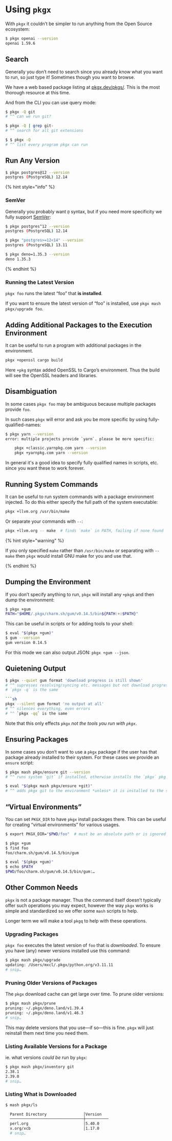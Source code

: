 # Using `pkgx`

With `pkgx` it couldn’t be simpler to run anything from the Open Source
ecosystem:

```sh
$ pkgx openai --version
openai 1.59.6
```

## Search

Generally you don’t need to search since you already know what you want to
run, so just type it! Sometimes though you want to browse.

We have a web based package listing at
[pkgx.dev/pkgs/](https://pkgx.dev/pkgs/). This is the most thorough resource
at this time.

And from the CLI you can use query mode:

```sh
$ pkgx -Q git
# ^^ can we run git?

$ pkgx -Q | grep git-
# ^^ search for all git extensions

$ $ pkgx -Q
# ^^ list every program pkgx can run
```

## Run Any Version

```sh
$ pkgx postgres@12 --version
postgres (PostgreSQL) 12.14
```

{% hint style="info" %}

### SemVer

Generally you probably want `@` syntax, but if you need more specificity we
fully support [SemVer]:

```sh
$ pkgx postgres^12 --version
postgres (PostgreSQL) 12.14

$ pkgx "postgres>=12<14" --version
postgres (PostgreSQL) 13.11

$ pkgx deno=1.35.3 --version
deno 1.35.3
```

{% endhint %}

### Running the Latest Version

`pkgx foo` runs the latest “foo” that **is installed**.

If you want to ensure the latest version of “foo” is installed, use
`pkgx mash pkgx/upgrade foo`.

## Adding Additional Packages to the Execution Environment

It can be useful to run a program with additional packages in the environment.

```sh
pkgx +openssl cargo build
```

Here `+pkg` syntax added OpenSSL to Cargo’s environment. Thus the build will see
the OpenSSL headers and libraries.

## Disambiguation

In some cases `pkgx foo` may be ambiguous because multiple packages provide
`foo`.

In such cases `pkgx` will error and ask you be more specific by using
fully-qualified-names:

```sh
$ pkgx yarn --version
error: multiple projects provide `yarn`. please be more specific:

    pkgx +classic.yarnpkg.com yarn --version
    pkgx +yarnpkg.com yarn --version
```

In general it's a good idea to specify fully qualified names in scripts, etc.
since you want these to work forever.

## Running System Commands

It can be useful to run system commands with a package environment injected. To
do this either specify the full path of the system executable:

```sh
pkgx +llvm.org /usr/bin/make
```

Or separate your commands with `--`:

```sh
pkgx +llvm.org -- make  # finds `make` in PATH, failing if none found
```

{% hint style="warning" %}

If you only specified `make` rather than `/usr/bin/make` or separating with
`-- make` then `pkgx` would install GNU make for you and use that.

{% endhint %}

## Dumping the Environment

If you don’t specify anything to run, `pkgx` will install any `+pkg`s and then
dump the environment:

```sh
$ pkgx +gum
PATH="$HOME/.pkgx/charm.sh/gum/v0.14.5/bin${PATH:+:$PATH}"
```

This can be useful in scripts or for adding tools to your shell:

```sh
$ eval "$(pkgx +gum)"
$ gum --version
gum version 0.14.5
```

For this mode we can also output JSON: `pkgx +gum --json`.

## Quietening Output

````sh
$ pkgx --quiet gum format 'download progress is still shown'
# ^^ supresses resolving/syncing etc. messages but not download progress info
# `pkgx -q` is the same

```sh
pkgx --silent gum format 'no output at all'
# ^^ silences everything, even errors
# ^^ `pkgx -qq` is the same
````

Note that this only effects `pkgx` _not the tools you run with `pkgx`_.

## Ensuring Packages

In some cases you don’t want to use a `pkgx` package if the user has that
package already installed to their system. For these cases we provide an
`ensure` script:

```sh
$ pkgx mash pkgx/ensure git --version
# ^^ runs system `git` if installed, otherwise installs the `pkgx` pkg

$ eval "$(pkgx mash pkgx/ensure +git)"
# ^^ adds pkgx git to the environment *unless* it is installed to the system
```

## “Virtual Environments”

You can set `PKGX_DIR` to have `pkgx` install packages there. This can be useful
for creating “virtual environments” for various usages.

```sh
$ export PKGX_DIR="$PWD/foo"  # must be an absolute path or is ignored

$ pkgx +gum
$ find foo
foo/charm.sh/gum/v0.14.5/bin/gum

$ eval "$(pkgx +gum)"
$ echo $PATH
$PWD/foo/charm.sh/gum/v0.14.5/bin/gum:…
```

## Other Common Needs

`pkgx` is not a package manager. Thus the command itself doesn’t typically offer
such operations you may expect, however the way `pkgx` works is simple and
standardized so we offer some `mash` scripts to help.

Longer term we will make a tool `pkgq` to help with these operations.

### Upgrading Packages

`pkgx foo` executes the latest version of `foo` that is _downloaded_. To ensure
you have (any) newer versions installed use this command:

```sh
$ pkgx mash pkgx/upgrade
updating: /Users/mxcl/.pkgx/python.org/v3.11.11
# snip…
```

### Pruning Older Versions of Packages

The `pkgx` download cache can get large over time. To prune older versions:

```sh
$ pkgx mash pkgx/prune
pruning: ~/.pkgx/deno.land/v1.39.4
pruning: ~/.pkgx/deno.land/v1.46.3
# snip…
```

This may delete versions that you use—if so—this is fine. `pkgx` will just
reinstall them next time you need them.

### Listing Available Versions for a Package

ie. what versions _could be_ run by `pkgx`:

```sh
$ pkgx mash pkgx/inventory git
2.38.1
2.39.0
# snip…
```

### Listing What is Downloaded

```sh
$ mash pkgx/ls

  Parent Directory                │Version
  ────────────────────────────────┼──────────
  perl.org                        │5.40.0
  x.org/xcb                       │1.17.0
  # snip…
```

[SemVer]: https://devhints.io/semver
